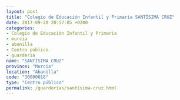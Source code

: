 ```yaml
---
layout: post
title: "Colegio de Educación Infantil y Primaria SANTÍSIMA CRUZ"
date: 2017-09-20 20:57:05 +0200
categories:
- Colegio de Educación Infantil y Primaria
- murcia
- abanilla
- Centro público
- guarderia
name: "SANTÍSIMA CRUZ"
province: "Murcia"
location: "Abanilla"
code: "30000018"
type: "Centro público"
permalink: /guarderias/santisima-cruz.html
---
```

